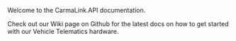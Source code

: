 Welcome to the CarmaLink.API documentation. 

Check out our Wiki page on Github for the latest docs on how to get started with our Vehicle Telematics hardware.
